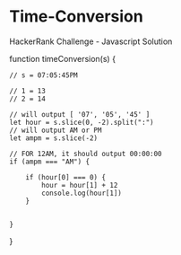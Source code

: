 # Time-Conversion
HackerRank Challenge - Javascript Solution

function timeConversion(s) {

    // s = 07:05:45PM

    // 1 = 13
    // 2 = 14

    // will output [ '07', '05', '45' ]
    let hour = s.slice(0, -2).split(":")
    // will output AM or PM
    let ampm = s.slice(-2)

    // FOR 12AM, it should output 00:00:00
    if (ampm === "AM") {

        if (hour[0] === 0) {
            hour = hour[1] + 12
            console.log(hour[1])
        }
           
    
    }

 
}
